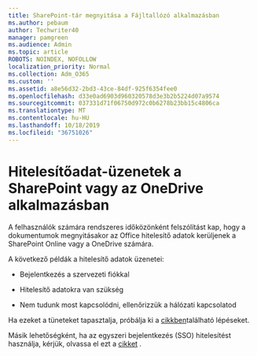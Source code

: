 ```yaml
---
title: SharePoint-tár megnyitása a Fájltallózó alkalmazásban
ms.author: pebaum
author: Techwriter40
manager: pamgreen
ms.audience: Admin
ms.topic: article
ROBOTS: NOINDEX, NOFOLLOW
localization_priority: Normal
ms.collection: Adm_O365
ms.custom: ''
ms.assetid: a8e56d32-2bd3-43ce-84df-925f6354fee0
ms.openlocfilehash: d33e0ad6903d960320578d3e3b2b5224d07a9574
ms.sourcegitcommit: 037331d71f06750d972c0b6278b23bb15c4806ca
ms.translationtype: MT
ms.contentlocale: hu-HU
ms.lasthandoff: 10/18/2019
ms.locfileid: "36751026"
---
```

# <a name="credential-messages-in-sharepoint-or-onedrive"></a>Hitelesítőadat-üzenetek a SharePoint vagy az OneDrive alkalmazásban

A felhasználók számára rendszeres időközönként felszólítást kap, hogy a dokumentumok megnyitásakor az Office hitelesítő adatok kerüljenek a SharePoint Online vagy a OneDrive számára.

A következő példák a hitelesítő adatok üzenetei:

- Bejelentkezés a szervezeti fiókkal

- Hitelesítő adatokra van szükség

- Nem tudunk most kapcsolódni, ellenőrizzük a hálózati kapcsolatod

Ha ezeket a tüneteket tapasztalja, próbálja ki a [cikkben](https://support.microsoft.com/help/2913639/office-applications-periodically-prompt-for-credentials-to-sharepoint)található lépéseket.

Másik lehetőségként, ha az egyszeri bejelentkezés (SSO) hitelesítést használja, kérjük, olvassa el ezt a [cikket](https://support.microsoft.com/help/4025962/cant-sign-in-after-update-to-office-2016-build-16-0-7967-on-windows-10) .

